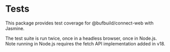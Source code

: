 # Tests

This package provides test coverage for @bufbuild/connect-web with Jasmine.

The test suite is run twice, once in a headless browser, once in Node.js.
Note running in Node.js requires the fetch API implementation added in v18.
